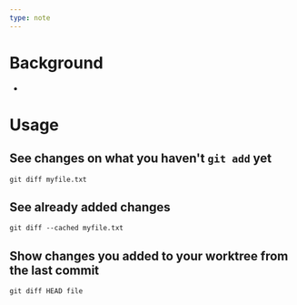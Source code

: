 ```yaml
---
type: note
---
```

# Background
- 

# Usage
## See changes on what you haven't `git add` yet
```shell
git diff myfile.txt
```

## See already added changes
```shell
git diff --cached myfile.txt
```

## Show changes you added to your worktree from the last commit
```shell
git diff HEAD file
```